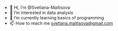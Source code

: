 - 👋 Hi, I’m @Svetlana-Maltisova
- 👀 I’m interested in data analysis
- 🌱 I’m currently learning basics of programming
- 📫 How to reach me svetlana.maltisova@gmail.com

<!---
Svetlana-Maltisova/Svetlana-Maltisova is a ✨ special ✨ repository because its `README.md` (this file) appears on your GitHub profile.
You can click the Preview link to take a look at your changes.
--->
